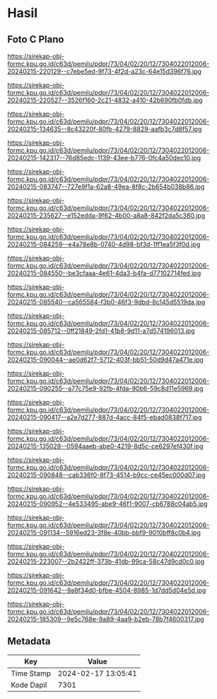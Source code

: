 # Hasil

## Foto C Plano

https://sirekap-obj-formc.kpu.go.id/c63d/pemilu/pdpr/73/04/02/20/12/7304022012006-20240215-220129--c7ebe5ed-9f73-4f2d-a23c-64e15d396f76.jpg

https://sirekap-obj-formc.kpu.go.id/c63d/pemilu/pdpr/73/04/02/20/12/7304022012006-20240215-220527--3526f160-2c21-4832-a410-42b690fb0fdb.jpg

https://sirekap-obj-formc.kpu.go.id/c63d/pemilu/pdpr/73/04/02/20/12/7304022012006-20240215-134635--8c43220f-80fb-4279-8829-aafb3c7d8f57.jpg

https://sirekap-obj-formc.kpu.go.id/c63d/pemilu/pdpr/73/04/02/20/12/7304022012006-20240215-142317--76d85edc-1139-43ee-b776-0fc4a50dec10.jpg

https://sirekap-obj-formc.kpu.go.id/c63d/pemilu/pdpr/73/04/02/20/12/7304022012006-20240215-083747--727e9f1a-62a8-49ea-8f8c-2b654b038b86.jpg

https://sirekap-obj-formc.kpu.go.id/c63d/pemilu/pdpr/73/04/02/20/12/7304022012006-20240215-235627--e152edda-9f62-4b00-a8a8-842f2da5c380.jpg

https://sirekap-obj-formc.kpu.go.id/c63d/pemilu/pdpr/73/04/02/20/12/7304022012006-20240215-084259--e4a78e8b-0740-4d98-bf3d-1ff1ea5f3f0d.jpg

https://sirekap-obj-formc.kpu.go.id/c63d/pemilu/pdpr/73/04/02/20/12/7304022012006-20240215-084550--be3cfaaa-4e61-4da3-b4fa-d77102714fed.jpg

https://sirekap-obj-formc.kpu.go.id/c63d/pemilu/pdpr/73/04/02/20/12/7304022012006-20240215-085540--ca565584-f3b0-46f3-9dbd-8c145d5519da.jpg

https://sirekap-obj-formc.kpu.go.id/c63d/pemilu/pdpr/73/04/02/20/12/7304022012006-20240215-085712--0ff21849-2fd1-41b8-9d11-a7d574196013.jpg

https://sirekap-obj-formc.kpu.go.id/c63d/pemilu/pdpr/73/04/02/20/12/7304022012006-20240215-090044--ae0d62f7-5712-403f-bb51-50d9d47a471e.jpg

https://sirekap-obj-formc.kpu.go.id/c63d/pemilu/pdpr/73/04/02/20/12/7304022012006-20240215-090255--a77c75e9-92fb-4fda-90b6-59c8d11e5969.jpg

https://sirekap-obj-formc.kpu.go.id/c63d/pemilu/pdpr/73/04/02/20/12/7304022012006-20240215-090417--a2e7d277-887d-4acc-84f5-ebad0838f717.jpg

https://sirekap-obj-formc.kpu.go.id/c63d/pemilu/pdpr/73/04/02/20/12/7304022012006-20240215-135028--0594aaeb-abe0-4219-8d5c-ce6297ef430f.jpg

https://sirekap-obj-formc.kpu.go.id/c63d/pemilu/pdpr/73/04/02/20/12/7304022012006-20240215-090848--cab336f0-8f73-4514-b9cc-ce45ec000d07.jpg

https://sirekap-obj-formc.kpu.go.id/c63d/pemilu/pdpr/73/04/02/20/12/7304022012006-20240215-090952--4e533495-abe9-46f1-9007-cb6788c04ab5.jpg

https://sirekap-obj-formc.kpu.go.id/c63d/pemilu/pdpr/73/04/02/20/12/7304022012006-20240215-091134--5916ed23-3f8e-40bb-bbf9-9010bff8c0b4.jpg

https://sirekap-obj-formc.kpu.go.id/c63d/pemilu/pdpr/73/04/02/20/12/7304022012006-20240215-223007--2b2422ff-373b-41db-99ca-58c47d9cd0c0.jpg

https://sirekap-obj-formc.kpu.go.id/c63d/pemilu/pdpr/73/04/02/20/12/7304022012006-20240215-091642--9a8f34d0-bfbe-4504-8985-1d7dd5d04e5d.jpg

https://sirekap-obj-formc.kpu.go.id/c63d/pemilu/pdpr/73/04/02/20/12/7304022012006-20240215-185309--9e5c768e-9a89-4aa9-b2eb-78b7f4600317.jpg


## Metadata

| Key        | Value               |
| ---------- | ------------------- |
| Time Stamp | 2024-02-17 13:05:41 |
| Kode Dapil | 7301                |



